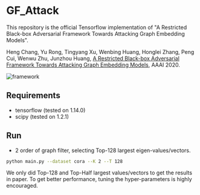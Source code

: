 # GF_Attack
This repository is the official Tensorflow implementation of "A Restricted Black-box Adversarial Framework Towards Attacking Graph Embedding Models".

Heng Chang, Yu Rong, Tingyang Xu, Wenbing Huang, Honglei Zhang, Peng Cui, Wenwu Zhu, Junzhou Huang, [A Restricted Black-box Adversarial Framework Towards Attacking Graph Embedding Models](https://arxiv.org/pdf/1908.01297.pdf), AAAI 2020.

![framework](https://tva1.sinaimg.cn/large/006tNbRwgy1ga0buxk4wcj31mi0ig454.jpg)

## Requirements
* tensorflow (tested on 1.14.0)
* scipy (tested on 1.2.1)

## Run
- 2 order of graph filter, selecting Top-128 largest eigen-values/vectors.
```bash
python main.py --dataset cora --K 2 --T 128
```
We only did Top-128 and Top-Half largest values/vectors to get the results in paper. To get better performance, tuning the hyper-parameters is highly encouraged.


